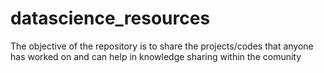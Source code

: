 # datascience_resources
The objective of the repository is to share the projects/codes that anyone has worked on and can help in knowledge sharing within the comunity
